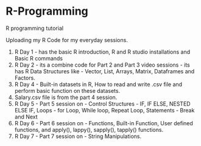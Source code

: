 # R-Programming
R programming tutorial 

Uploading my R Code for my everyday sessions. 
1. R Day 1 - has the basic R introduction, R and R studio installations and Basic R commands 
2. R Day 2 - its a combine code for Part 2 and Part 3 video sessions - its has R Data Structures like - Vector, List, Arrays, Matrix, Dataframes and Factors. 
3. R Day 4 - Built-in datasets in R, How to read and write .csv file and perform basic function on these datasets. 
4. Salary.csv file is from the part 4 session. 
5. R Day 5 - Part 5 session on - Control Structures - IF, IF ELSE, NESTED ELSE IF, Loops - for Loop, While loop, Repeat Loop, Statements - Break and Next
6. R Day 6 - Part 6 session on - Functions, Built-in Function, User defined functions, and apply(), lappy(), sapply(), tapply() functions. 
7. R Day 7 - Part 7 session on - String Manipulations. 
